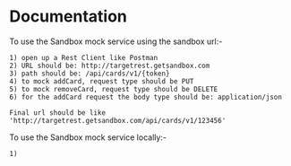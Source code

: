Documentation
====================

To use the Sandbox mock service using the sandbox url:-

    1) open up a Rest Client like Postman
    2) URL should be: http://targetrest.getsandbox.com
    3) path should be: /api/cards/v1/{token}
    4) to mock addCard, request type should be PUT
    5) to mock removeCard, request type should be DELETE
    6) for the addCard request the body type should be: application/json
    
    Final url should be like 'http://targetrest.getsandbox.com/api/cards/v1/123456'
    

To use the Sandbox mock service locally:-
    
    1)